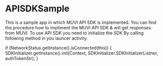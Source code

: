 # APISDKSample
This is a sample app in which MUVI API SDK is implemented.
You can find the procedure how to impliment the MUVI API SDK & will get responses from MUVI. To use API SDK you need to initialize the SDK By calling following method in you launcer activity.

if (NetworkStatus.getInstance().isConnected(this)) 
       {
         SDKInitializer.getInstance().init(Context,  SDKInitializer.SDKInitializerListner, authTokenStr);
        }
        
        
